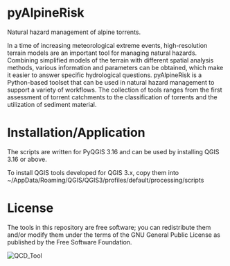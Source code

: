 # pyAlpineRisk
Natural hazard management of alpine torrents.

In a time of increasing meteorological extreme events, high-resolution terrain models are an important tool for managing natural hazards. Combining simplified models of the terrain with different spatial analysis methods, various information and parameters can be obtained, which make it easier to answer specific hydrological questions. pyAlpineRisk is a Python-based toolset that can be used in natural hazard management to support a variety of workflows. The collection of tools ranges from the first assessment of torrent catchments to the classification of torrents and the utilization of sediment material.

# Installation/Application
The scripts are written for PyQGIS 3.16 and can be used by installing QGIS 3.16 or above.

To install QGIS tools developed for QGIS 3.x, copy them into
~/AppData/Roaming/QGIS/QGIS3/profiles/default/processing/scripts

# License
The tools in this repository are free software; you can redistribute them and/or modify them under the terms of the GNU General Public License as published by the Free Software Foundation.

![QCD_Tool](https://user-images.githubusercontent.com/52344347/136409495-74d62525-a26a-4dbd-8a8f-b2b18425acca.png)

